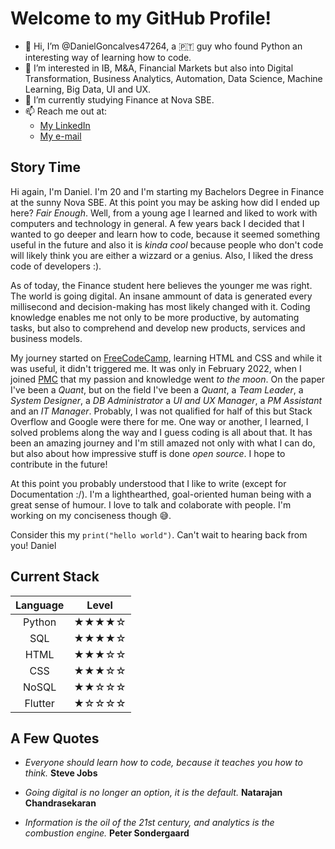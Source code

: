 # Welcome to my GitHub Profile!

- 👋 Hi, I’m @DanielGoncalves47264, a 🇵🇹 guy who found Python an interesting way of learning how to code.
- 👀 I’m interested in IB, M&A, Financial Markets but also into Digital Transformation, Business Analytics, Automation, Data Science, Machine Learning, Big Data, UI and UX.
- 🌱 I’m currently studying Finance at Nova SBE.
- 📫 Reach me out at:
  - [My LinkedIn](https://www.linkedin.com/in/danielgoncalves)
  - [My e-mail](mailto:47264@novasbe.pt)

## Story Time
Hi again, I'm Daniel. I'm 20 and I'm starting my Bachelors Degree in Finance at the sunny Nova SBE.
At this point you may be asking how did I ended up here? _Fair Enough_.
Well, from a young age I learned and liked to work with computers and technology in general.
A few years back I decided that I wanted to go deeper and learn how to code, because it seemed something useful in the future and also it is _kinda cool_ 
because people who don't code will likely think you are either a wizzard or a genius. Also, I liked the dress code of developers :). 

As of today, the Finance student here believes
the younger me was right. The world is going digital. An insane ammount of data is generated every millisecond and decision-making has most likely changed with it. Coding knowledge enables me not only to
be more productive, by automating tasks, but also to comprehend and develop new products, services and business models.

My journey started on [FreeCodeCamp](https://www.freecodecamp.org), learning HTML and CSS and while it was useful, it didn't triggered me. It was only in February 2022, when
I joined [PMC](https://github.com/Nova-SBE-Portfolio-Management-Club) that my passion and knowledge went _to the moon_.
On the paper I've been a _Quant_, but on the field I've been a _Quant_, a _Team Leader_, a _System Designer_, a _DB Administrator_ a _UI and UX Manager_, a _PM Assistant_ and
an _IT Manager_. Probably, I was not qualified for half of this but Stack Overflow and Google were there for me. One way or another, I learned, I solved problems along
the way and I guess coding is all about that. It has been an amazing journey and I'm still amazed not only with what I can do, but also about how impressive stuff is done _open source_. I hope to contribute in the future!

At this point you probably understood that I like to write (except for Documentation :/). I'm a lighthearthed, goal-oriented human being with a great sense of humour. I love to talk and colaborate with people.
I'm working on my conciseness though 😅. 


Consider this my ```print("hello world")```. Can't wait to hearing back from you!
Daniel

## Current Stack

| Language | Level |
| :------: | :---: |
| Python   |★★★★☆|
| SQL      |★★★★☆|
| HTML     |★★★☆☆|
| CSS      |★★★☆☆|
| NoSQL    |★★☆☆☆|
| Flutter  |★☆☆☆☆ |

## A Few Quotes
- *Everyone should learn how to code, because it teaches you how to think.* **Steve Jobs**

- *Going digital is no longer an option, it is the default.* **Natarajan Chandrasekaran**

- *Information is the oil of the 21st century, and analytics is the combustion engine.* **Peter Sondergaard**
